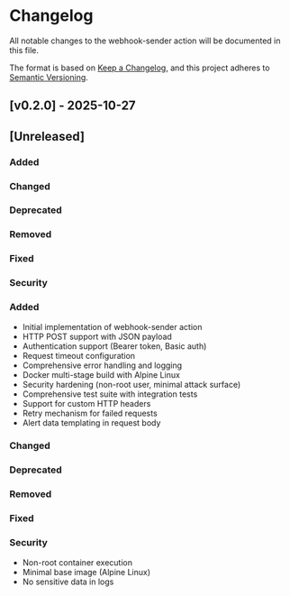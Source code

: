 # Changelog

All notable changes to the webhook-sender action will be documented in this file.

The format is based on [Keep a Changelog](https://keepachangelog.com/en/1.0.0/),
and this project adheres to [Semantic Versioning](https://semver.org/spec/v2.0.0.html).

## [v0.2.0] - 2025-10-27

## [Unreleased]

### Added

### Changed

### Deprecated

### Removed

### Fixed

### Security


### Added
- Initial implementation of webhook-sender action
- HTTP POST support with JSON payload
- Authentication support (Bearer token, Basic auth)
- Request timeout configuration
- Comprehensive error handling and logging
- Docker multi-stage build with Alpine Linux
- Security hardening (non-root user, minimal attack surface)
- Comprehensive test suite with integration tests
- Support for custom HTTP headers
- Retry mechanism for failed requests
- Alert data templating in request body

### Changed

### Deprecated

### Removed

### Fixed

### Security
- Non-root container execution
- Minimal base image (Alpine Linux)
- No sensitive data in logs